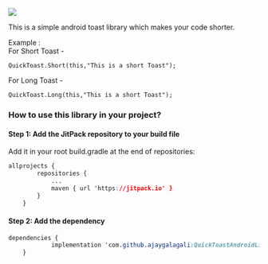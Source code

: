 [![](https://jitpack.io/v/ajaygalagali/QuickToastAndroidLibrary.svg)](https://jitpack.io/#ajaygalagali/QuickToastAndroidLibrary)

This is a simple android toast library which makes your code shorter.

Example :   
    For Short Toast -  
```  
QuickToast.Short(this,"This is a short Toast");  
```  
  
 For Long Toast -
 ```
QuickToast.Long(this,"This is a short Toast");  
`````

### How to use this library in your project?
#### Step 1: Add the JitPack repository to your build file
Add it in your root build.gradle at the end of repositories:

```css
allprojects {
		repositories {
			...
			maven { url 'https://jitpack.io' }
		}
	}
```


#### Step 2: Add the dependency
```css
dependencies {
	        implementation 'com.github.ajaygalagali:QuickToastAndroidLibrary:0.1'
	}
```